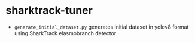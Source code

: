 # sharktrack-tuner
- `generate_initial_dataset.py` generates initial dataset in yolov8 format using SharkTrack elasmobranch detector